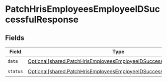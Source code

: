# PatchHrisEmployeesEmployeeIDSuccessfulResponse


## Fields

| Field                                                                                                                                                    | Type                                                                                                                                                     | Required                                                                                                                                                 | Description                                                                                                                                              |
| -------------------------------------------------------------------------------------------------------------------------------------------------------- | -------------------------------------------------------------------------------------------------------------------------------------------------------- | -------------------------------------------------------------------------------------------------------------------------------------------------------- | -------------------------------------------------------------------------------------------------------------------------------------------------------- |
| `data`                                                                                                                                                   | [Optional[shared.PatchHrisEmployeesEmployeeIDSuccessfulResponseData]](undefined/models/shared/patchhrisemployeesemployeeidsuccessfulresponsedata.md)     | :heavy_check_mark:                                                                                                                                       | N/A                                                                                                                                                      |
| `status`                                                                                                                                                 | [Optional[shared.PatchHrisEmployeesEmployeeIDSuccessfulResponseStatus]](undefined/models/shared/patchhrisemployeesemployeeidsuccessfulresponsestatus.md) | :heavy_check_mark:                                                                                                                                       | N/A                                                                                                                                                      |